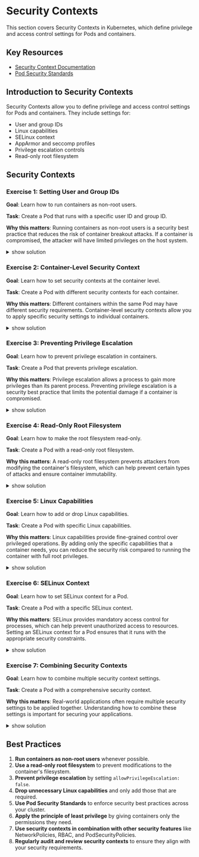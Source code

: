 # Security Contexts

This section covers Security Contexts in Kubernetes, which define privilege and access control settings for Pods and containers.

## Key Resources

- [Security Context Documentation](https://kubernetes.io/docs/tasks/configure-pod-container/security-context/)
- [Pod Security Standards](https://kubernetes.io/docs/concepts/security/pod-security-standards/)

## Introduction to Security Contexts

Security Contexts allow you to define privilege and access control settings for Pods and containers. They include settings for:

- User and group IDs
- Linux capabilities
- SELinux context
- AppArmor and seccomp profiles
- Privilege escalation controls
- Read-only root filesystem

## Security Contexts

### Exercise 1: Setting User and Group IDs

**Goal**: Learn how to run containers as non-root users.

**Task**: Create a Pod that runs with a specific user ID and group ID.

**Why this matters**: Running containers as non-root users is a security best practice that reduces the risk of container breakout attacks. If a container is compromised, the attacker will have limited privileges on the host system.

<details><summary>show solution</summary>
<p>

**Step 1: Create a Pod with a security context that specifies user and group IDs**

> Note: Security contexts with multiple settings like user IDs, group IDs, and volume mounts are best defined using manifest files. While basic security settings can be set imperatively, complex security configurations require the declarative approach.

Option 1: Using imperative command for a simple security context (limited functionality):

```bash
# Create a pod with a specific user ID (limited security context options)
kubectl run security-context-demo --image=busybox --restart=Never \
  --overrides='{"spec":{"securityContext":{"runAsUser":1000}}}' \
  -- sh -c "sleep 3600"
```

Option 2: Using a manifest file (recommended for complete security context):

Create a file named `pod-user-context.yaml`:

```yaml
apiVersion: v1
kind: Pod
metadata:
  name: security-context-demo
spec:
  securityContext:
    runAsUser: 1000
    runAsGroup: 3000
    fsGroup: 2000
  containers:
  - name: sec-ctx-demo
    image: busybox
    command: ["sh", "-c", "sleep 3600"]
    volumeMounts:
    - name: data-volume
      mountPath: /data/demo
  volumes:
  - name: data-volume
    emptyDir: {}
```

Apply the configuration:

```bash
kubectl apply -f pod-user-context.yaml
```

**Step 2: Verify the user and group IDs**

```bash
kubectl exec security-context-demo -- id
```

You should see output similar to:

```
uid=1000 gid=3000 groups=2000,3000
```

**Step 3: Check the ownership of the mounted volume**

```bash
kubectl exec security-context-demo -- ls -la /data
```

You should see that the `/data/demo` directory is owned by user 1000 and group 2000.

**What this does**:

- `runAsUser: 1000`: Runs the container processes as user ID 1000
- `runAsGroup: 3000`: Runs the container processes with primary group ID 3000
- `fsGroup: 2000`: Any volumes mounted will be owned by group ID 2000

This ensures that the container runs with non-root privileges and that any files created in the volume have the correct ownership.

</p>
</details>

### Exercise 2: Container-Level Security Context

**Goal**: Learn how to set security contexts at the container level.

**Task**: Create a Pod with different security contexts for each container.

**Why this matters**: Different containers within the same Pod may have different security requirements. Container-level security contexts allow you to apply specific security settings to individual containers.

<details><summary>show solution</summary>
<p>

**Step 1: Create a Pod with different security contexts for each container**

> Note: Multi-container pods with different security contexts must be created using YAML manifests as there are no imperative commands that can set different security contexts for multiple containers in a single pod.

Create a file named `pod-container-context.yaml`:

```yaml
apiVersion: v1
kind: Pod
metadata:
  name: multi-container-security
spec:
  containers:
  - name: first
    image: busybox
    command: ["sh", "-c", "sleep 3600"]
    securityContext:
      runAsUser: 1000
      capabilities:
        add: ["NET_ADMIN", "SYS_TIME"]
  - name: second
    image: busybox
    command: ["sh", "-c", "sleep 3600"]
    securityContext:
      runAsUser: 2000
      allowPrivilegeEscalation: false
```

Apply the configuration:

```bash
kubectl apply -f pod-container-context.yaml
```

**Step 2: Verify the user ID for the first container**

```bash
kubectl exec multi-container-security -c first -- id
```

You should see output showing user ID 1000.

**Step 3: Verify the user ID for the second container**

```bash
kubectl exec multi-container-security -c second -- id
```

You should see output showing user ID 2000.

**Step 4: Check capabilities for the first container**

```bash
kubectl exec multi-container-security -c first -- grep Cap /proc/1/status
```

You should see that the container has the `NET_ADMIN` and `SYS_TIME` capabilities.

**What this does**:

- First container:
  - Runs as user ID 1000
  - Has additional Linux capabilities `NET_ADMIN` and `SYS_TIME`
- Second container:
  - Runs as user ID 2000
  - Prevents privilege escalation

This demonstrates how to apply different security settings to containers within the same Pod.

</p>
</details>

### Exercise 3: Preventing Privilege Escalation

**Goal**: Learn how to prevent privilege escalation in containers.

**Task**: Create a Pod that prevents privilege escalation.

**Why this matters**: Privilege escalation allows a process to gain more privileges than its parent process. Preventing privilege escalation is a security best practice that limits the potential damage if a container is compromised.

<details><summary>show solution</summary>
<p>

**Step 1: Create a Pod that prevents privilege escalation**

Create a file named `pod-no-privilege-escalation.yaml`:

```yaml
apiVersion: v1
kind: Pod
metadata:
  name: no-privilege-escalation
spec:
  containers:
  - name: main
    image: busybox
    command: ["sh", "-c", "sleep 3600"]
    securityContext:
      allowPrivilegeEscalation: false
```

Apply the configuration:

```bash
kubectl apply -f pod-no-privilege-escalation.yaml
```

**Step 2: Verify that privilege escalation is prevented**

```bash
kubectl exec no-privilege-escalation -- grep NoNewPrivs /proc/1/status
```

You should see `NoNewPrivs: 1`, indicating that privilege escalation is prevented.

**What this does**:

- `allowPrivilegeEscalation: false`: Ensures that no child process of the container can gain more privileges than its parent

This is an important security setting that helps prevent certain types of container breakout attacks.

</p>
</details>

### Exercise 4: Read-Only Root Filesystem

**Goal**: Learn how to make the root filesystem read-only.

**Task**: Create a Pod with a read-only root filesystem.

**Why this matters**: A read-only root filesystem prevents attackers from modifying the container's filesystem, which can help prevent certain types of attacks and ensure container immutability.

<details><summary>show solution</summary>
<p>

**Step 1: Create a Pod with a read-only root filesystem**

Create a file named `pod-readonly-fs.yaml`:

```yaml
apiVersion: v1
kind: Pod
metadata:
  name: readonly-fs
spec:
  containers:
  - name: main
    image: nginx
    securityContext:
      readOnlyRootFilesystem: true
    volumeMounts:
    - name: tmp-volume
      mountPath: /tmp
    - name: var-run-volume
      mountPath: /var/run
    - name: var-cache-nginx
      mountPath: /var/cache/nginx
  volumes:
  - name: tmp-volume
    emptyDir: {}
  - name: var-run-volume
    emptyDir: {}
  - name: var-cache-nginx
    emptyDir: {}
```

Apply the configuration:

```bash
kubectl apply -f pod-readonly-fs.yaml
```

**Step 2: Verify that the root filesystem is read-only**

```bash
kubectl exec readonly-fs -- touch /test-file
```

This should fail with a "read-only file system" error.

**Step 3: Verify that the mounted volumes are writable**

```bash
kubectl exec readonly-fs -- touch /tmp/test-file
```

This should succeed because the `/tmp` directory is mounted as a writable volume.

**What this does**:

- `readOnlyRootFilesystem: true`: Makes the container's root filesystem read-only
- Mounts writable volumes for directories that need to be writable (`/tmp`, `/var/run`, `/var/cache/nginx`)

This ensures that the container's filesystem cannot be modified, which improves security and enforces immutability.

</p>
</details>

### Exercise 5: Linux Capabilities

**Goal**: Learn how to add or drop Linux capabilities.

**Task**: Create a Pod with specific Linux capabilities.

**Why this matters**: Linux capabilities provide fine-grained control over privileged operations. By adding only the specific capabilities that a container needs, you can reduce the security risk compared to running the container with full root privileges.

<details><summary>show solution</summary>
<p>

**Step 1: Create a Pod with specific Linux capabilities**

Create a file named `pod-capabilities.yaml`:

```yaml
apiVersion: v1
kind: Pod
metadata:
  name: capabilities-demo
spec:
  containers:
  - name: main
    image: busybox
    command: ["sh", "-c", "sleep 3600"]
    securityContext:
      capabilities:
        add: ["NET_ADMIN", "SYS_TIME"]
        drop: ["CHOWN", "MKNOD"]
```

Apply the configuration:

```bash
kubectl apply -f pod-capabilities.yaml
```

**Step 2: Verify the capabilities**

```bash
kubectl exec capabilities-demo -- grep Cap /proc/1/status
```

You should see that the container has the `NET_ADMIN` and `SYS_TIME` capabilities, but not `CHOWN` and `MKNOD`.

**Step 3: Test the NET_ADMIN capability**

```bash
kubectl exec capabilities-demo -- ip link set lo down
```

This should succeed because the container has the `NET_ADMIN` capability.

**Step 4: Test the dropped CHOWN capability**

```bash
kubectl exec capabilities-demo -- chown 1000:1000 /etc/passwd
```

This should fail because the container does not have the `CHOWN` capability.

**What this does**:

- `capabilities.add`: Adds specific Linux capabilities to the container
- `capabilities.drop`: Removes specific Linux capabilities from the container

This allows you to fine-tune the privileges that a container has, following the principle of least privilege.

</p>
</details>

### Exercise 6: SELinux Context

**Goal**: Learn how to set SELinux context for a Pod.

**Task**: Create a Pod with a specific SELinux context.

**Why this matters**: SELinux provides mandatory access control for processes, which can help prevent unauthorized access to resources. Setting an SELinux context for a Pod ensures that it runs with the appropriate security constraints.

<details><summary>show solution</summary>
<p>

**Note**: This exercise requires a Kubernetes cluster with SELinux enabled.

**Step 1: Create a Pod with an SELinux context**

Create a file named `pod-selinux.yaml`:

```yaml
apiVersion: v1
kind: Pod
metadata:
  name: selinux-demo
spec:
  securityContext:
    seLinuxOptions:
      level: "s0:c123,c456"
  containers:
  - name: main
    image: busybox
    command: ["sh", "-c", "sleep 3600"]
```

Apply the configuration:

```bash
kubectl apply -f pod-selinux.yaml
```

**Step 2: Verify the SELinux context**

```bash
kubectl exec selinux-demo -- cat /proc/self/attr/current
```

If SELinux is enabled, you should see the SELinux context.

**What this does**:

- `seLinuxOptions.level: "s0:c123,c456"`: Sets the SELinux level for the Pod

This ensures that the Pod runs with the specified SELinux context, which can help enforce security policies.

</p>
</details>

### Exercise 7: Combining Security Contexts

**Goal**: Learn how to combine multiple security context settings.

**Task**: Create a Pod with a comprehensive security context.

**Why this matters**: Real-world applications often require multiple security settings to be applied together. Understanding how to combine these settings is important for securing your applications.

<details><summary>show solution</summary>
<p>

**Step 1: Create a Pod with a comprehensive security context**

> Note: Complex security configurations with multiple settings at both pod and container levels must be created using YAML manifests. The imperative approach is not suitable for this level of complexity.

Create a file named `pod-comprehensive-security.yaml`:

```yaml
apiVersion: v1
kind: Pod
metadata:
  name: secure-pod
spec:
  securityContext:
    runAsUser: 1000
    runAsGroup: 3000
    fsGroup: 2000
  containers:
  - name: main
    image: nginx
    securityContext:
      allowPrivilegeEscalation: false
      readOnlyRootFilesystem: true
      capabilities:
        drop: ["ALL"]
        add: ["NET_BIND_SERVICE"]
    volumeMounts:
    - name: tmp-volume
      mountPath: /tmp
    - name: var-run-volume
      mountPath: /var/run
    - name: var-cache-nginx
      mountPath: /var/cache/nginx
  volumes:
  - name: tmp-volume
    emptyDir: {}
  - name: var-run-volume
    emptyDir: {}
  - name: var-cache-nginx
    emptyDir: {}
```

Apply the configuration:

```bash
kubectl apply -f pod-comprehensive-security.yaml
```

> Note: For the CKAD exam, it's important to understand that security contexts are typically defined in YAML manifests. While basic pods can be created imperatively, security settings generally require the declarative approach.

**Step 2: Verify the user and group IDs**

```bash
kubectl exec secure-pod -- id
```

**Step 3: Verify that privilege escalation is prevented**

```bash
kubectl exec secure-pod -- grep NoNewPrivs /proc/1/status
```

**Step 4: Verify that the root filesystem is read-only**

```bash
kubectl exec secure-pod -- touch /test-file
```

**Step 5: Verify the capabilities**

```bash
kubectl exec secure-pod -- grep Cap /proc/1/status
```

**What this does**:

- Pod-level security context:
  - Runs as user ID 1000
  - Runs with primary group ID 3000
  - Sets fsGroup to 2000
- Container-level security context:
  - Prevents privilege escalation
  - Makes the root filesystem read-only
  - Drops all capabilities except `NET_BIND_SERVICE`
- Mounts writable volumes for directories that need to be writable

This creates a Pod with strong security settings that follows security best practices.

</p>
</details>

## Best Practices

1. **Run containers as non-root users** whenever possible.
2. **Use a read-only root filesystem** to prevent modifications to the container's filesystem.
3. **Prevent privilege escalation** by setting `allowPrivilegeEscalation: false`.
4. **Drop unnecessary Linux capabilities** and only add those that are required.
5. **Use Pod Security Standards** to enforce security best practices across your cluster.
6. **Apply the principle of least privilege** by giving containers only the permissions they need.
7. **Use security contexts in combination with other security features** like NetworkPolicies, RBAC, and PodSecurityPolicies.
8. **Regularly audit and review security contexts** to ensure they align with your security requirements.
